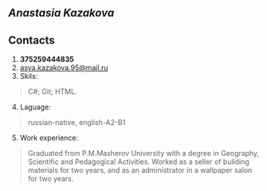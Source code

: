
## ***Anastasia Kazakova*** 
  ## **Contacts**
1. **375259444835**
2. asya.kazakova.95@mail.ru
3. Skils:
 >C#;
 >Git;
 >HTML.
4. Laguage: 
>russian-native, english-A2-B1
5. Work experience: 
>Graduated from P.M.Masherov University with a degree in Geography, Scientific and Pedagogical Activities. Worked as a seller of building materials for two years, and as an administrator in a wallpaper salon for two years.